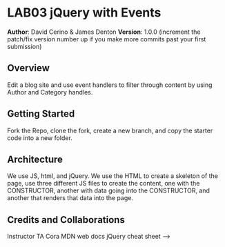 # LAB03 jQuery with Events

**Author**: David Cerino & James Denton
**Version**: 1.0.0 (increment the patch/fix version number up if you make more commits past your first submission)

## Overview
Edit a blog site and use event handlers to filter through content by using Author and Category handles.

## Getting Started
Fork the Repo, clone the fork, create a new branch, and copy the starter code into a new folder.

## Architecture
We use JS, html, and jQuery.  We use the HTML to create a skeleton of the page, use three different JS files to create the content, one with the CONSTRUCTOR, another with data going into the CONSTRUCTOR, and another that renders that data into the page.



## Credits and Collaborations
Instructor
TA Cora
MDN web docs
jQuery cheat sheet
-->